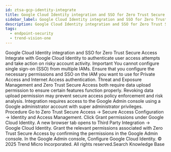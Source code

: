 ```yaml
---
id: ztsa-gcp-identity-integrate
title: Google Cloud Identity integration and SSO for Zero Trust Secure Access
sidebar_label: Google Cloud Identity integration and SSO for Zero Trust Secure Access
description: Google Cloud Identity integration and SSO for Zero Trust Secure Access
tags:
  - endpoint-security
  - trend-vision-one
---
```


 Google Cloud Identity integration and SSO for Zero Trust Secure Access Integrate with Google Cloud Identity to authenticate user access attempts and take action on risky account activity. Important You cannot configure single sign-on (SSO) from multiple IAMs. Ensure that you configure the necessary permissions and SSO on the IAM you want to use for Private Access and Internet Access authentication. Threat and Exposure Management and Zero Trust Secure Access both require data upload permission to ensure certain features function properly. Revoking data upload permission may prevent secure access policy enforcement and risk analysis. Integration requires access to the Google Admin console using a Google administrator account with super administrator privileges. Procedure Go to Zero Trust Secure Access → Secure Access Configuration → Identity and Access Management. Click Grant permissions under Google Cloud Identity. A new browser tab opens to Third Party Integration → Google Cloud Identity. Grant the relevant permissions associated with Zero Trust Secure Access by confirming the permissions in the Google Admin console. In the Google Admin console, Configure Google Cloud Identity. © 2025 Trend Micro Incorporated. All rights reserved.Search Knowledge Base